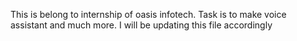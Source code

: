 This is belong to internship of oasis infotech.
Task is to make voice assistant and much more.
I will be updating this file accordingly
